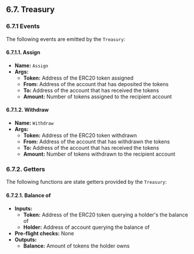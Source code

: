 ## 6.7. Treasury

### 6.7.1 Events

The following events are emitted by the `Treasury`:

#### 6.7.1.1. Assign

- **Name:** `Assign`
- **Args:**
    - **Token:** Address of the ERC20 token assigned
    - **From:** Address of the account that has deposited the tokens 
    - **To:** Address of the account that has received the tokens 
    - **Amount:** Number of tokens assigned to the recipient account 

#### 6.7.1.2. Withdraw

- **Name:** `Withdraw`
- **Args:**
    - **Token:** Address of the ERC20 token withdrawn
    - **From:** Address of the account that has withdrawn the tokens 
    - **To:** Address of the account that has received the tokens 
    - **Amount:** Number of tokens withdrawn to the recipient account 

### 6.7.2. Getters

The following functions are state getters provided by the `Treasury`:

#### 6.7.2.1. Balance of

- **Inputs:** 
    - **Token:** Address of the ERC20 token querying a holder's the balance of 
    - **Holder:** Address of account querying the balance of 
- **Pre-flight checks:** None
- **Outputs:**
    - **Balance:** Amount of tokens the holder owns

